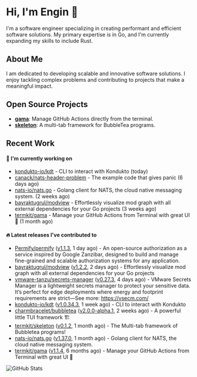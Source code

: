 # Hi, I'm Engin 👋

I'm a software engineer specializing in creating performant and efficient software solutions. My primary expertise is in Go, and I'm currently expanding my skills to include Rust.

## About Me

I am dedicated to developing scalable and innovative software solutions. I enjoy tackling complex problems and contributing to projects that make a meaningful impact.

## Open Source Projects

- [**gama**](https://github.com/termkit/gama): Manage GitHub Actions directly from the terminal.
- [**skeleton**](https://github.com/termkit/skeleton): A multi-tab framework for BubbleTea programs.

## Recent Work

#### 🚧 I'm currently working on

- [kondukto-io/kdt](https://github.com/kondukto-io/kdt) - CLI to interact with Kondukto (today)
- [canack/nats-header-problem](https://github.com/canack/nats-header-problem) - The example code that gives panic (6 days ago)
- [nats-io/nats.go](https://github.com/nats-io/nats.go) - Golang client for NATS, the cloud native messaging system. (2 weeks ago)
- [bayraktugrul/modview](https://github.com/bayraktugrul/modview) - Effortlessly visualize mod graph with all external dependencies for your Go projects (3 weeks ago)
- [termkit/gama](https://github.com/termkit/gama) - Manage your GitHub Actions from Terminal with great UI 🧪 (1 month ago)

#### 🔥 Latest releases I've contributed to

- [Permify/permify](https://github.com/Permify/permify) ([v1.1.3](https://github.com/Permify/permify/releases/tag/v1.1.3), 1 day ago) - An open-source authorization as a service inspired by Google Zanzibar, designed to build and manage fine-grained and scalable authorization systems for any application.
- [bayraktugrul/modview](https://github.com/bayraktugrul/modview) ([v1.2.2](https://github.com/bayraktugrul/modview/releases/tag/v1.2.2), 2 days ago) - Effortlessly visualize mod graph with all external dependencies for your Go projects
- [vmware-tanzu/secrets-manager](https://github.com/vmware-tanzu/secrets-manager) ([v0.27.3](https://github.com/vmware-tanzu/secrets-manager/releases/tag/v0.27.3), 4 days ago) - VMware Secrets Manager is a lightweight secrets manager to protect your sensitive data. It’s perfect for edge deployments where energy and footprint requirements are strict—See more: https://vsecm.com/
- [kondukto-io/kdt](https://github.com/kondukto-io/kdt) ([v1.0.34.3](https://github.com/kondukto-io/kdt/releases/tag/v1.0.34.3), 1 week ago) - CLI to interact with Kondukto
- [charmbracelet/bubbletea](https://github.com/charmbracelet/bubbletea) ([v2.0.0-alpha.1](https://github.com/charmbracelet/bubbletea/releases/tag/v2.0.0-alpha.1), 2 weeks ago) - A powerful little TUI framework 🏗
- [termkit/skeleton](https://github.com/termkit/skeleton) ([v0.1.2](https://github.com/termkit/skeleton/releases/tag/v0.1.2), 1 month ago) - The Multi-tab framework of Bubbletea programs!
- [nats-io/nats.go](https://github.com/nats-io/nats.go) ([v1.37.0](https://github.com/nats-io/nats.go/releases/tag/v1.37.0), 1 month ago) - Golang client for NATS, the cloud native messaging system.
- [termkit/gama](https://github.com/termkit/gama) ([v1.1.4](https://github.com/termkit/gama/releases/tag/v1.1.4), 6 months ago) - Manage your GitHub Actions from Terminal with great UI 🧪

![GitHub Stats](http://github-profile-summary-cards.vercel.app/api/cards/profile-details?username=canack&theme=gotham)